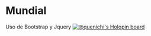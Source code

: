 # Mundial
Uso de Bootstrap y Jquery
[![@quenichi's Holopin board](https://holopin.me/quenichi)](https://holopin.io/@quenichi)
